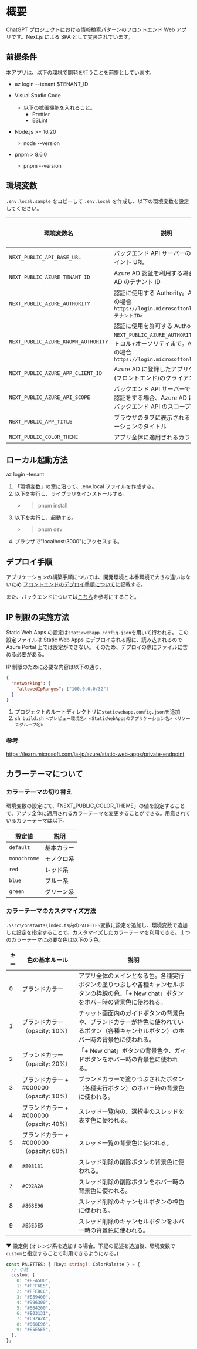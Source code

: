 # 概要

ChatGPT プロジェクトにおける情報検索パターンのフロントエンド Web アプリです。Next.js による SPA として実装されています。

## 前提条件

本アプリは、以下の環境で開発を行うことを前提としています。
- az login --tenant $TENANT_ID

- Visual Studio Code
  - 以下の拡張機能を入れること。
    - Prettier
    - ESLint
- Node.js >= 16.20
  - node --version
- pnpm > 8.6.0
  - pnpm --version


## 環境変数

`.env.local.sample` をコピーして `.env.local` を作成し、以下の環境変数を設定してください。

| 環境変数名                          | 説明                                                                                                                                                        | 必須 or デフォルト値 |
| ----------------------------------- | ----------------------------------------------------------------------------------------------------------------------------------------------------------- | -------------------- |
| `NEXT_PUBLIC_API_BASE_URL`          | バックエンド API サーバーのエンドポイント URL                                                                                                               | 必須                 |
| `NEXT_PUBLIC_AZURE_TENANT_ID`       | Azure AD 認証を利用する場合、Azure AD のテナント ID                                                                                                         | 必須                 |
| `NEXT_PUBLIC_AZURE_AUTHORITY`       | 認証に使用する Authority。Azure AD の場合 `https://login.microsoftonline.com/<テナントID>`                                                                  | 必須                 |
| `NEXT_PUBLIC_AZURE_KNOWN_AUTHORITY` | 認証に使用を許可する Authority。 `NEXT_PUBLIC_AZURE_AUTHORITY` のプロトコル+オーソリティまで。Azure AD の場合 `https://login.microsoftonline.com/`          | 必須                 |
| `NEXT_PUBLIC_AZURE_APP_CLIENT_ID`   | Azure AD に登録したアプリケーション(フロントエンド)のクライアント ID                                                                                        | 必須                 |
| `NEXT_PUBLIC_AZURE_API_SCOPE`       | バックエンド API サーバーでユーザー認証をする場合、Azure AD に登録したバックエンド API のスコープ。 |          必須            |
| `NEXT_PUBLIC_APP_TITLE`             | ブラウザのタブに表示されるアプリケーションのタイトル                                                                                                        | `Demo`               |
| `NEXT_PUBLIC_COLOR_THEME`           | アプリ全体に適用されるカラーテーマ                                                                                                                          | `default`            |

## ローカル起動方法
az login -tenant 
1. 「環境変数」の章に沿って、.env.local ファイルを作成する。
1. 以下を実行し、ライブラリをインストールする。
   - > pnpm install
1. 以下を実行し、起動する。
   - > pnpm dev
1. ブラウザで"localhost:3000"にアクセスする。

## デプロイ手順

アプリケーションの構築手順については、開発環境と本番環境で大きな違いはないため
[フロントエンドのデプロイ手順について](../envs/README.md)に記載する。

また、バックエンドについては[こちら](https://github.com/InsightEdgeJP/chatgpt-qa-backend/blob/main/envs/README.md)を参考にすること。

## IP 制限の実施方法

Static Web Apps の設定は`staticwebapp.config.json`を用いて行われる。
この設定ファイルは Static Web Apps にデプロイされる際に、読み込まれるので Azure Portal 上では設定ができない。
そのため、デプロイの際にファイルに含める必要がある。

IP 制限のために必要な内容は以下の通り、

```json
{
  "networking": {
    "allowedIpRanges": ["100.0.0.0/32"]
  }
}
```

1. プロジェクトのルートディレクトリに`staticwebapp.config.json`を追加
2. `sh build.sh <プレビュー環境名> <StaticWebAppsのアプリケーション名> <リソースグループ名>`

### 参考

https://learn.microsoft.com/ja-jp/azure/static-web-apps/private-endpoint

## カラーテーマについて

### カラーテーマの切り替え

環境変数の設定にて、「NEXT_PUBLIC_COLOR_THEME」の値を設定することで、アプリ全体に適用されるカラーテーマを変更することができる。用意されているカラーテーマは以下。

| 設定値       | 説明       |
| ------------ | ---------- |
| `default`    | 基本カラー |
| `monochrome` | モノクロ系 |
| `red`        | レッド系   |
| `blue`       | ブルー系   |
| `green`      | グリーン系 |

### カラーテーマのカスタマイズ方法

`.\src\constants\index.ts`内の`PALETTES`変数に設定を追加し、環境変数で追加した設定を指定することで、カスタマイズしたカラーテーマを利用できる。１つのカラーテーマに必要な色は以下の５色。

| キー | 色の基本ルール                           | 説明                                                                                                                                       |
| ---- | ---------------------------------------- | ------------------------------------------------------------------------------------------------------------------------------------------ |
| 0    | ブランドカラー                           | アプリ全体のメインとなる色。各種実行ボタンの塗りつぶしや各種キャンセルボタンの枠線の色、「+ New chat」ボタンをホバー時の背景色に使われる。 |
| 1    | ブランドカラー（opacity: 10%）           | チャット画面内のガイドボタンの背景色や、ブランドカラーが枠色に使われているボタン（各種キャンセルボタン）のホバー時の背景色に使われる。     |
| 2    | ブランドカラー（opacity: 20%）           | 「+ New chat」ボタンの背景色や、ガイドボタンをホバー時の背景色に使われる。                                                                 |
| 3    | ブランドカラー + #000000（opacity: 10%） | ブランドカラーで塗りつぶされたボタン（各種実行ボタン）のホバー時の背景色に使われる。                                                       |
| 4    | ブランドカラー + #000000（opacity: 40%） | スレッド一覧内の、選択中のスレッドを表す色に使われる。                                                                                     |
| 5    | ブランドカラー + #000000（opacity: 60%） | スレッド一覧の背景色に使われる。                                                                                                           |
| 6    | `#E03131`                                | スレッド削除の削除ボタンの背景色に使われる。                                                                                               |
| 7    | `#C92A2A`                                | スレッド削除の削除ボタンをホバー時の背景色に使われる。                                                                                     |
| 8    | `#868E96`                                | スレッド削除のキャンセルボタンの枠色に使われる。                                                                                           |
| 9    | `#E5E5E5`                                | スレッド削除のキャンセルボタンをホバー時の背景色に使われる。                                                                               |

▼ 設定例 (オレンジ系を追加する場合。下記の記述を追加後、環境変数で`custom`と指定することで利用できるようになる。)

```typescript
const PALETTES: { [key: string]: ColorPalette } = {
  // 中略
  custom: {
    0: "#FFA500",
    1: "#FFF6E5",
    2: "#FFEDCC",
    3: "#E59400",
    4: "#996300",
    5: "#664200",
    6: "#E03131",
    7: "#C92A2A",
    8: "#868E96",
    9: "#E5E5E5",
  },
};
```
